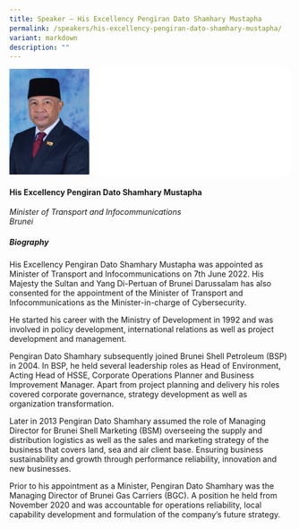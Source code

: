 ```yaml
---
title: Speaker – His Excellency Pengiran Dato Shamhary Mustapha
permalink: /speakers/his-excellency-pengiran-dato-shamhary-mustapha/
variant: markdown
description: ""
---
```

![](/images/2024%20speakers/YB_Pengiran_Shamhary_bin_Pengiran_Dato_Paduka_Haji_Mustapha.png)
#### **His Excellency Pengiran Dato Shamhary Mustapha**

*Minister of Transport and Infocommunications <br>
Brunei*

##### **Biography**
His Excellency Pengiran Dato Shamhary Mustapha was appointed as Minister of Transport and Infocommunications on 7th June 2022. His Majesty the Sultan and Yang Di-Pertuan of Brunei Darussalam has also consented for the appointment of the Minister of Transport and Infocommunications as the Minister-in-charge of Cybersecurity.

He started his career with the Ministry of Development in 1992 and was involved in policy development, international relations as well as project development and management.

Pengiran Dato Shamhary subsequently joined Brunei Shell Petroleum (BSP) in 2004. In BSP, he held several leadership roles as Head of Environment, Acting Head of HSSE, Corporate Operations Planner and Business Improvement Manager. Apart from project planning and
delivery his roles covered corporate governance, strategy development as well as organization transformation.

Later in 2013 Pengiran Dato Shamhary assumed the role of Managing Director for Brunei Shell Marketing (BSM) overseeing the supply and distribution logistics as well as the sales and marketing strategy of the business that covers land, sea and air client base. Ensuring business
sustainability and growth through performance reliability, innovation and new businesses.

Prior to his appointment as a Minister, Pengiran Dato Shamhary was the Managing Director of Brunei Gas Carriers (BGC). A position he held from November 2020 and was accountable for operations reliability, local capability development and formulation of the company’s future strategy.